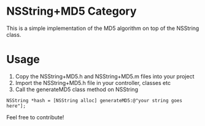 NSString+MD5 Category
===========

This is a simple implementation of the MD5 algorithm on top of the NSString class. 

# Usage

1. Copy the NSString+MD5.h and NSString+MD5.m files into your project
2. Import the NSString+MD5.h file in your controller, classes etc
3. Call the generateMD5 class method on NSString

```objc
NSString *hash = [NSString alloc] generateMD5:@"your string goes here"];
```

Feel free to contribute! 





